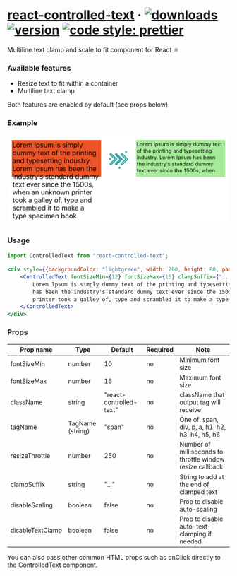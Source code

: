 # [react-controlled-text](https://github.com/GR34SE/react-controlled-text) &middot; [![downloads](https://img.shields.io/npm/dm/react-controlled-text)](https://www.npmjs.com/package/react-controlled-text) [![version](https://img.shields.io/github/package-json/v/GR34SE/react-controlled-text)](https://github.com/GR34SE/react-controlled-text) [![code style: prettier](https://img.shields.io/badge/code_style-prettier-ff69b4.svg?style=flat-square)](https://github.com/prettier/prettier)

Multiline text clamp and scale to fit component for React ⚛️

### Available features
- Resize text to fit within a container
- Multiline text clamp

Both features are enabled by default (see props below).

### Example
![Example](examples/example1.png)

### Usage

```jsx
import ControlledText from "react-controlled-text";
```

```jsx
<div style={{backgroundColor: "lightgreen", width: 200, height: 80, padding: 2}}>
    <ControlledText fontSizeMin={12} fontSizeMax={15} clampSuffix={"..."}>
        Lorem Ipsum is simply dummy text of the printing and typesetting industry. Lorem Ipsum
        has been the industry's standard dummy text ever since the 1500s, when an unknown
        printer took a galley of, type and scrambled it to make a type specimen book.
    </ControlledText>
</div>
```

### Props
| Prop  name                 | Type                    | Default                 | Required  | Note                                                                         |
| -------------------------  | ----------------------- | ----------------------- | --------- | ---------------------------------------------------------------------------- |
| fontSizeMin                | number                  | 10                      | no        | Minimum font size                                                            |
| fontSizeMax                | number                  | 16                      | no        | Maximum font size                                                            |
| className                  | string                  | "react-controlled-text" | no        | className that output tag will receive                                       |
| tagName                    | TagName (string)        | "span"                  | no        | One of: span, div, p, a, h1, h2, h3, h4, h5, h6                              |
| resizeThrottle             | number                  | 250                     | no        | Number of milliseconds to throttle window resize callback                    |
| clampSuffix                | string                  | "..."                   | no        | String to add at the end of clamped text                                     |
| disableScaling             | boolean                 | false                   | no        | Prop to disable auto-scaling                                                 |
| disableTextClamp           | boolean                 | false                   | no        | Prop to disable auto-text-clamping if needed                                 |

You can also pass other common HTML props such as onClick directly to the ControlledText component.